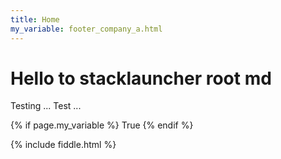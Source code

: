 ```yaml
---
title: Home
my_variable: footer_company_a.html
---
```


# Hello to stacklauncher root md

Testing ... 
Test ...

{% if page.my_variable %}
  True
{% endif %}

{% include fiddle.html %}
